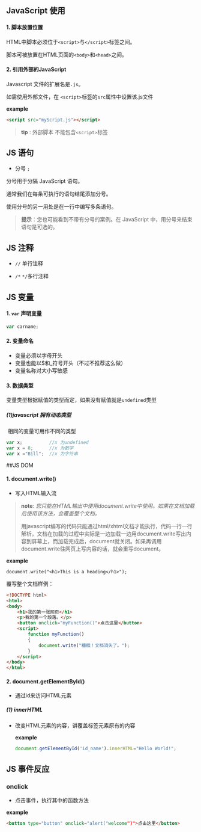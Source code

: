 ## JavaScript 使用

#### 1. 脚本放置位置

HTML中脚本必须位于`<script>`与`</script>`标签之间。

脚本可被放置在HTML页面的`<body>`和`<head>`之间。

#### 2. 引用外部的JavaScript

Javascript 文件的扩展名是`.js`。

如需使用外部文件，在 `<script>`标签的`src`属性中设置该.js文件

**example**

```html
<script src="myScript.js"></script>
```

> **tip** : 外部脚本 不能包含`<script>`标签



## JS 语句

- 分号 `;`

分号用于分隔 JavaScript 语句。

通常我们在每条可执行的语句结尾添加分号。

使用分号的另一用处是在一行中编写多条语句。

> **提示**：您也可能看到不带有分号的案例。在 JavaScript 中，用分号来结束语句是可选的。



## JS 注释

- `//` 单行注释

- `/*` `*/`多行注释



## JS 变量

#### 1. `var` 声明变量

```javascript
var carname;
```

#### 2. 变量命名

- 变量必须以字母开头
- 变量也能以$和_符号开头（不过不推荐这么做）
- 变量名称对大小写敏感

#### 3. 数据类型

变量类型根据赋值的类型而定，如果没有赋值就是`undefined`类型 

##### (1)javascript 拥有动态类型

​	相同的变量可用作不同的类型

```javascript
var x;			//x 为undefined
var x = 8;		//x 为数字
var x ="Bill";	//x 为字符串
```



##JS DOM

#### 1. document.write()

- 写入HTML输入流

> **note**: *您只能在HTML输出中使用document.write中使用。如果在文档加载后使用该方法，会覆盖整个文档。*
>
> 用javascript编写的代码只能通过html/xhtml文档才能执行，代码一行一行解析，文档在加载的过程中实际是一边加载一边用document.write写出内容到屏幕上，而加载完成后，document就关闭。如果再调用document.write往网页上写内容的话，就会重写document。

**example**

```
document.write("<h1>This is a heading</h1>");
```

覆写整个文档样例：

```html
<!DOCTYPE html>
<html>
<body>
	<h1>我的第一张网页</h1>
	<p>我的第一个段落。</p>
	<button onclick="myFunction()">点击这里</button>
	<script>
        function myFunction()
        {
            document.write("糟糕！文档消失了。");
        }
	</script>
</body>
</html>
```

#### 2. document.getElementById()

- 通过id来访问HTML元素

##### (1) innerHTML

- 改变HTML元素的内容，讲覆盖标签元素原有的内容

  **example**

  ```javascript
  document.getElementById('id_name').innerHTML="Hello World!";
  ```




## JS 事件反应

### onclick

- 点击事件，执行其中的函数方法

**example**

```html
<button type="button" onclick="alert("welcome")">点击这里</button>
```





